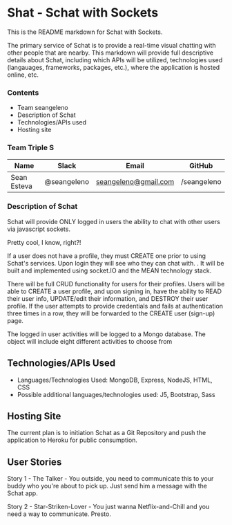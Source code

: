 
# Shat - Schat with Sockets

This is the README markdown for Schat with Sockets.

The primary service of Schat is to provide a real-time visual chatting with other people that are nearby. This markdown will provide full descriptive details about Schat, including which APIs will be utilized, technologies used (langauages, frameworks, packages, etc.), where the application is hosted online, etc.

### Contents

- Team seangeleno
- Description of Schat
- Technologies/APIs used
- Hosting site

### Team Triple S

| Name               | Slack               | Email                    | GitHub      |
|--------------------|:-------------------:|:------------------------:|:-----------:|
| Sean Esteva        | @seangeleno         | seangeleno@gmail.com     | /seangeleno |

### Description of Schat

Schat will provide ONLY logged in users the ability to chat with other users via javascript sockets.

Pretty cool, I know, right?!

 If a user does not have a profile, they must CREATE one prior to using Schat's services. Upon login they will see who they can chat with. <!-- Additional description of features, upon completion of application -->. It will be built and implemented using socket.IO and the MEAN technology stack.

There will be full CRUD functionality for users for their profiles. Users will be able to CREATE a user profile, and upon signing in, have the ability to READ their user info, UPDATE/edit their information, and DESTROY their user profile. If the user attempts to provide credentials and fails at authentication three times in a row, they will be forwarded to the CREATE user (sign-up) page.

The logged in user activities will be logged to a Mongo database. The object will include eight different activities to choose from <!--name 8 activities here -->

## Technologies/APIs Used

- Languages/Technologies Used: MongoDB, Express, NodeJS, HTML, CSS
- Possible additional languages/technologies used: J5, Bootstrap, Sass

## Hosting Site

The current plan is to initiation Schat as a Git Repository and push the application to Heroku for public consumption.

## User Stories

Story 1 - The Talker - You outside, you need to communicate this to your buddy who you're about to pick up. Just send him a message with the Schat app.

Story 2 - Star-Striken-Lover - You just wanna Netflix-and-Chill and you need a way to communicate. Presto.
